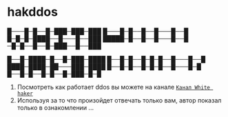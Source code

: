 # hakddos

█───█─█──█─███─███─███
█───█─█──█──█───█──█
█─█─█─████──█───█──███
█████─█──█──█───█──█
─█─█──█──█─███──█──███


█──█─████─█──█─███─████
█──█─█──█─█─█──█───█──█
████─████─██───███─████
█──█─█──█─█─█──█───█─█
█──█─█──█─█──█─███─█─█

1. Посмотреть как работает ddos вы можете на канале  [`Канал White haker`](https://www.youtube.com/channel/UCVb-EWszrRl87ppPWcAcyBQ)
2. Используя за то что произойдет отвечать только вам, автор показал только в ознакомлении ...
